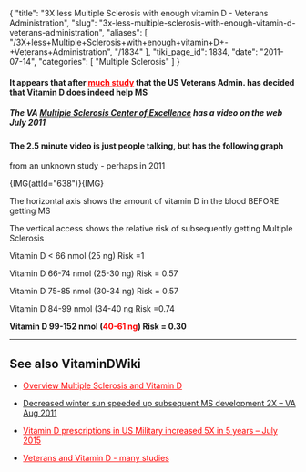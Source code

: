 {
  "title": "3X less Multiple Sclerosis with enough vitamin D - Veterans Administration",
  "slug": "3x-less-multiple-sclerosis-with-enough-vitamin-d-veterans-administration",
  "aliases": [
    "/3X+less+Multiple+Sclerosis+with+enough+vitamin+D+-+Veterans+Administration",
    "/1834"
  ],
  "tiki_page_id": 1834,
  "date": "2011-07-14",
  "categories": [
    "Multiple Sclerosis"
  ]
}


#### It appears that after <a href="/posts/much-study" style="color: red; text-decoration: underline;" title="This link has an unknown page_id: 1242">much study</a> that the US Veterans Admin. has decided that Vitamin D does indeed help MS

##### The VA [Multiple Sclerosis Center of Excellence](http://www.va.gov/MS/video_multiple_sclerosis_and_vitamin_D.asp) has a video on the web July 2011

#### The 2.5 minute video is just people talking, but has the following graph

from an unknown study - perhaps in 2011

{IMG(attId="638")}{IMG}

The horizontal axis shows the amount of vitamin D in the blood BEFORE getting MS

The vertical access shows the relative risk of subsequently getting Multiple Sclerosis

Vitamin D < 66 nmol (25 ng) Risk =1

Vitamin D 66-74 nmol (25-30 ng) Risk = 0.57

Vitamin D 75-85 nmol (30-34 ng) Risk = 0.57

Vitamin D 84-99 nmol (34-40 ng Risk =0.74

 **Vitamin D 99-152 nmol (<span style="color:#F00;">40-61 ng</span>) Risk = 0.30** 

---

## See also VitaminDWiki

* <a href="/posts/overview-multiple-sclerosis-and-vitamin-d" style="color: red; text-decoration: underline;" title="This link has an unknown page_id: 691">Overview Multiple Sclerosis and Vitamin D</a>

* [Decreased winter sun speeded up subsequent MS development 2X – VA Aug 2011](/posts/decreased-winter-sun-speeded-up-subsequent-ms-development-2x-va)

* <a href="/posts/vitamin-d-prescriptions-in-us-military-increased-5x-in-5-years" style="color: red; text-decoration: underline;" title="This post/category does not exist yet: Vitamin D prescriptions in US Military increased 5X in 5 years – July 2015">Vitamin D prescriptions in US Military increased 5X in 5 years – July 2015</a>

* <a href="/posts/veterans-and-vitamin-d-many-studies" style="color: red; text-decoration: underline;" title="This post/category does not exist yet: Veterans and Vitamin D - many studies">Veterans and Vitamin D - many studies</a>